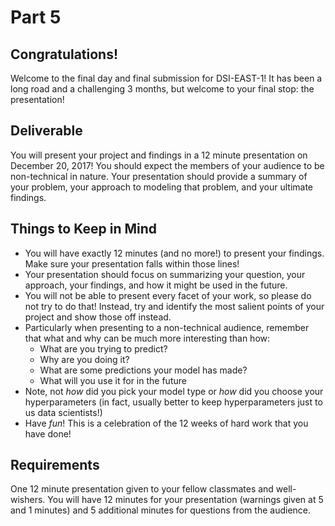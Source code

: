 # Part 5

## Congratulations!

Welcome to the final day and final submission for DSI-EAST-1! It has been a long road and a challenging 3 months, but welcome to your final stop: the presentation!

## Deliverable

You will present your project and findings in a 12 minute presentation on December 20, 2017! You should expect the members of your audience to be non-technical in nature. Your presentation should provide a summary of your problem, your approach to modeling that problem, and your ultimate findings. 

## Things to Keep in Mind

- You will have exactly 12 minutes (and no more!) to present your findings. Make sure your presentation falls within those lines!
- Your presentation should focus on summarizing your question, your approach, your findings, and how it might be used in the future.
- You will not be able to present every facet of your work, so please do not try to do that! Instead, try and identify the most salient points of your project and show those off instead. 
- Particularly when presenting to a non-technical audience, remember that what and why can be much more interesting than how:
  - What are you trying to predict?
  - Why are you doing it?
  - What are some predictions your model has made?
  - What will you use it for in the future
- Note, not _how_ did you pick your model type or _how_ did you choose your hyperparameters (in fact, usually better to keep hyperparameters just to us data scientists!) 
- Have _fun_! This is a celebration of the 12 weeks of hard work that you have done!

## Requirements

One 12 minute presentation given to your fellow classmates and well-wishers. You will have 12 minutes for your presentation (warnings given at 5 and 1 minutes) and 5 additional minutes for questions from the audience. 